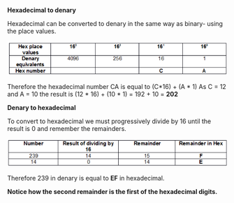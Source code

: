 **Hexadecimal to denary**

Hexadecimal can be converted to denary in the same way as binary- using the place values.

![](.guides/img/hexdec.png)

Therefore the hexadecimal number CA is equal to (C*16) + (A * 1) 
As C = 12 and A = 10 the result is (12 * 16) + (10 * 1) = 192 + 10 = **202**

**Denary to hexadecimal**

To convert to hexadecimal we must progressively divide by 16 until the result is 0 and remember the remainders.

![](.guides/img/dechex.png)

Therefore 239 in denary is equal to **EF** in hexadecimal.

**Notice how the second remainder is the first of the hexadecimal digits.**